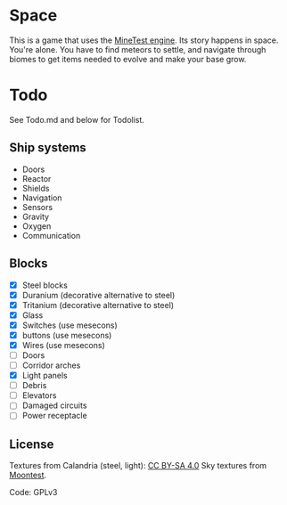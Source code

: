 # Space

This is a game that uses the [MineTest engine](http://www.minetest.net).
Its story happens in space. You're alone. You have to find meteors to settle, and
navigate through biomes to get items needed to evolve and make your base grow.

# Todo

See Todo.md and below for Todolist.

## Ship systems

* Doors
* Reactor
* Shields
* Navigation
* Sensors
* Gravity
* Oxygen
* Communication

## Blocks

* [x] Steel blocks
* [x] Duranium (decorative alternative to steel)
* [x] Tritanium (decorative alternative to steel)
* [x] Glass
* [x] Switches (use mesecons)
* [x] buttons (use mesecons)
* [x] Wires (use mesecons)
* [ ] Doors
* [ ] Corridor arches
* [x] Light panels
* [ ] Debris
* [ ] Elevators
* [ ] Damaged circuits
* [ ] Power receptacle

## License

Textures from Calandria (steel, light): [CC BY-SA 4.0](http://creativecommons.org/licenses/by-sa/4.0/)
Sky textures from [Moontest](https://github.com/Amaz1/moontest).

Code: GPLv3

